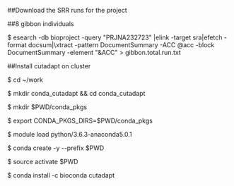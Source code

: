 ##Download the SRR runs for the project

##8 gibbon individuals

$ esearch -db bioproject -query "PRJNA232723" |elink -target sra|efetch -format docsum|\xtract -pattern DocumentSummary -ACC @acc -block DocumentSummary -element "&ACC" > gibbon.total.run.txt

##Install cutadapt on cluster

$ cd ~/work

$ mkdir conda_cutadapt && cd conda_cutadapt

$ mkdir $PWD/conda_pkgs

$ export CONDA_PKGS_DIRS=$PWD/conda_pkgs

$ module load python/3.6.3-anaconda5.0.1

$ conda create -y --prefix $PWD

$ source activate $PWD

$ conda install -c bioconda cutadapt
